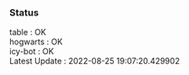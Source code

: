 ### Status


table : OK  
hogwarts : OK  
icy-bot : OK  
Latest Update : 2022-08-25 19:07:20.429902
